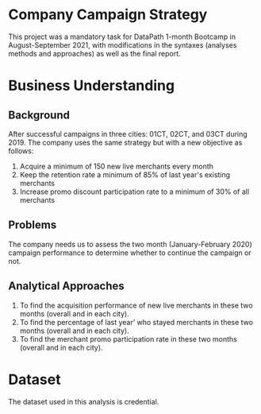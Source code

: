 # Company Campaign Strategy
This project was a mandatory task for DataPath 1-month Bootcamp in August-September 2021, 
with modifications in the syntaxes (analyses methods and approaches) as well as the final report.

# Business Understanding
## Background
After successful campaigns in three cities: 01CT, 02CT, and 03CT during 2019. The company uses the same 
strategy but with a new objective as follows:
1. Acquire a minimum of 150 new live merchants every month
2. Keep the retention rate a minimum of 85% of last year's existing merchants
3. Increase promo discount participation rate to a minimum of 30% of all merchants

## Problems
The company needs us to assess the two month (January-February 2020) campaign performance to 
determine whether to continue the campaign or not.

## Analytical Approaches
1. To find the acquisition performance of new live merchants in these two months (overall and in each city).
2. To find the percentage of last year’ who stayed merchants in these two months (overall and in each city).
3. To find the merchant promo participation rate in these two months (overall and in each city).

# Dataset
The dataset used in this analysis is credential.
